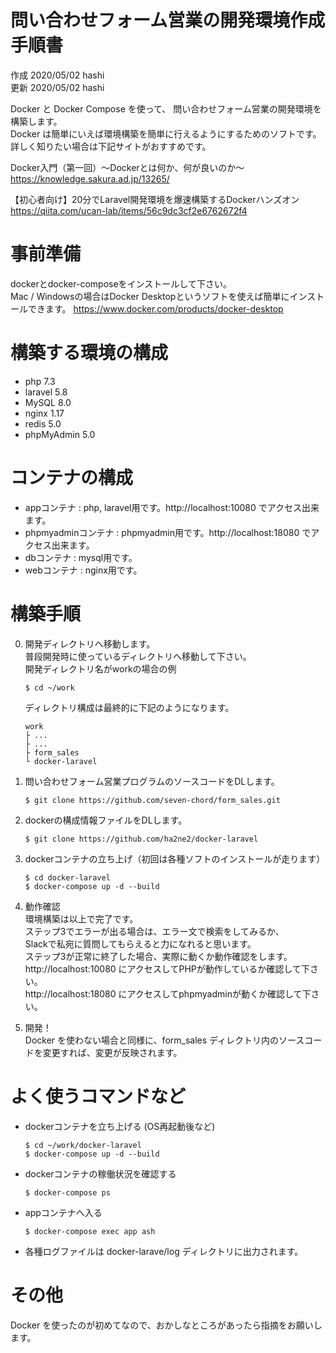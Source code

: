 # 問い合わせフォーム営業の開発環境作成手順書

作成 2020/05/02 hashi  
更新 2020/05/02 hashi

Docker と Docker Compose を使って、 問い合わせフォーム営業の開発環境を構築します。  
Docker は簡単にいえば環境構築を簡単に行えるようにするためのソフトです。  
詳しく知りたい場合は下記サイトがおすすめです。  

Docker入門（第一回）～Dockerとは何か、何が良いのか～  
https://knowledge.sakura.ad.jp/13265/

【初心者向け】20分でLaravel開発環境を爆速構築するDockerハンズオン  
https://qiita.com/ucan-lab/items/56c9dc3cf2e6762672f4

# 事前準備
dockerとdocker-composeをインストールして下さい。  
Mac / Windowsの場合はDocker Desktopというソフトを使えば簡単にインストールできます。
https://www.docker.com/products/docker-desktop

# 構築する環境の構成
- php 7.3
- laravel 5.8
- MySQL 8.0
- nginx 1.17
- redis 5.0
- phpMyAdmin 5.0

# コンテナの構成
- appコンテナ : php, laravel用です。http://localhost:10080 でアクセス出来ます。
- phpmyadminコンテナ : phpmyadmin用です。http://localhost:18080 でアクセス出来ます。
- dbコンテナ : mysql用です。
- webコンテナ : nginx用です。

# 構築手順

0. 開発ディレクトリへ移動します。  
   普段開発時に使っているディレクトリへ移動して下さい。  
   開発ディレクトリ名がworkの場合の例
   ```
   $ cd ~/work
   ```
   
   ディレクトリ構成は最終的に下記のようになります。
   ```
   work 
   ├ ...
   ├ ...
   ├ form_sales
   └ docker-laravel
   ```


1. 問い合わせフォーム営業プログラムのソースコードをDLします。
   ```
   $ git clone https://github.com/seven-chord/form_sales.git
   ```

2. dockerの構成情報ファイルをDLします。
   ```
   $ git clone https://github.com/ha2ne2/docker-laravel
   ```

3. dockerコンテナの立ち上げ（初回は各種ソフトのインストールが走ります）
   ```
   $ cd docker-laravel
   $ docker-compose up -d --build
   ```

4. 動作確認  
   環境構築は以上で完了です。  
   ステップ3でエラーが出る場合は、エラー文で検索をしてみるか、  
   Slackで私宛に質問してもらえると力になれると思います。  
   ステップ3が正常に終了した場合、実際に動くか動作確認をします。  
   http://localhost:10080 にアクセスしてPHPが動作しているか確認して下さい。  
   http://localhost:18080 にアクセスしてphpmyadminが動くか確認して下さい。  

5. 開発！  
  Docker を使わない場合と同様に、form_sales ディレクトリ内のソースコードを変更すれば、変更が反映されます。

# よく使うコマンドなど

- dockerコンテナを立ち上げる (OS再起動後など)
  ```
  $ cd ~/work/docker-laravel
  $ docker-compose up -d --build
  ```

- dockerコンテナの稼働状況を確認する
  ```
  $ docker-compose ps
  ```

- appコンテナへ入る  
  ```
  $ docker-compose exec app ash
  ```
- 各種ログファイルは docker-larave/log ディレクトリに出力されます。  


# その他
Docker を使ったのが初めてなので、おかしなところがあったら指摘をお願いします。

